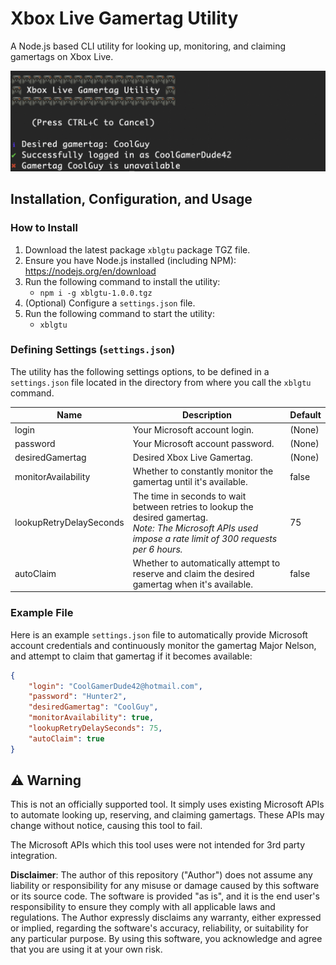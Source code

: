 # Xbox Live Gamertag Utility

A Node.js based CLI utility for looking up, monitoring, and claiming gamertags on Xbox Live.

![xblgtu](screenshot.png)

## Installation, Configuration, and Usage

### How to Install

1. Download the latest package `xblgtu` package TGZ file.
1. Ensure you have Node.js installed (including NPM): <https://nodejs.org/en/download>
1. Run the following command to install the utility:
   * `npm i -g xblgtu-1.0.0.tgz`
1. (Optional) Configure a `settings.json` file.
1. Run the following command to start the utility:
   * `xblgtu`

### Defining Settings (`settings.json`)

The utility has the following settings options, to be defined in a `settings.json` file located in the directory from where you call the `xblgtu` command.

|Name|Description|Default|
|-|-|-|
| login | Your Microsoft account login. | (None) |
| password | Your Microsoft account password. | (None) |
| desiredGamertag | Desired Xbox Live Gamertag. | (None) |
| monitorAvailability | Whether to constantly monitor the gamertag until it's available. | false |
| lookupRetryDelaySeconds | The time in seconds to wait between retries to lookup the desired gamertag.<br>_Note: The Microsoft APIs used impose a rate limit of 300 requests per 6 hours._  | 75 |
| autoClaim | Whether to automatically attempt to reserve and claim the desired gamertag when it's available. | false |

### Example File

Here is an example `settings.json` file to automatically provide Microsoft account credentials and continuously monitor the gamertag Major Nelson, and attempt to claim that gamertag if it becomes available:

```json
{
    "login": "CoolGamerDude42@hotmail.com",
    "password": "Hunter2",
    "desiredGamertag": "CoolGuy",
    "monitorAvailability": true,
    "lookupRetryDelaySeconds": 75,
    "autoClaim": true
}
```

## ⚠️ Warning

This is not an officially supported tool. It simply uses existing Microsoft APIs to automate looking up, reserving, and claiming gamertags. These APIs may change without notice, causing this tool to fail.

The Microsoft APIs which this tool uses were not intended for 3rd party integration.

**Disclaimer**: The author of this repository ("Author") does not assume any liability or responsibility for any misuse or damage caused by this software or its source code. The software is provided "as is", and it is the end user's responsibility to ensure they comply with all applicable laws and regulations. The Author expressly disclaims any warranty, either expressed or implied, regarding the software's accuracy, reliability, or suitability for any particular purpose. By using this software, you acknowledge and agree that you are using it at your own risk.
